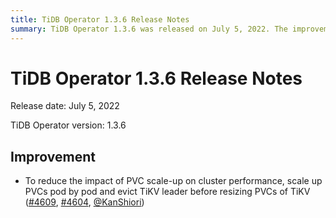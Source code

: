 ```yaml
---
title: TiDB Operator 1.3.6 Release Notes
summary: TiDB Operator 1.3.6 was released on July 5, 2022. The improvement in this version includes reducing the impact of PVC scale-up on cluster performance by scaling up PVCs pod by pod and evicting TiKV leader before resizing PVCs of TiKV.
---
```


# TiDB Operator 1.3.6 Release Notes

Release date: July 5, 2022

TiDB Operator version: 1.3.6

## Improvement

- To reduce the impact of PVC scale-up on cluster performance, scale up PVCs pod by pod and evict TiKV leader before resizing PVCs of TiKV ([#4609](https://github.com/pingcap/tidb-operator/pull/4609), [#4604](https://github.com/pingcap/tidb-operator/pull/4604), [@KanShiori](https://github.com/KanShiori))
